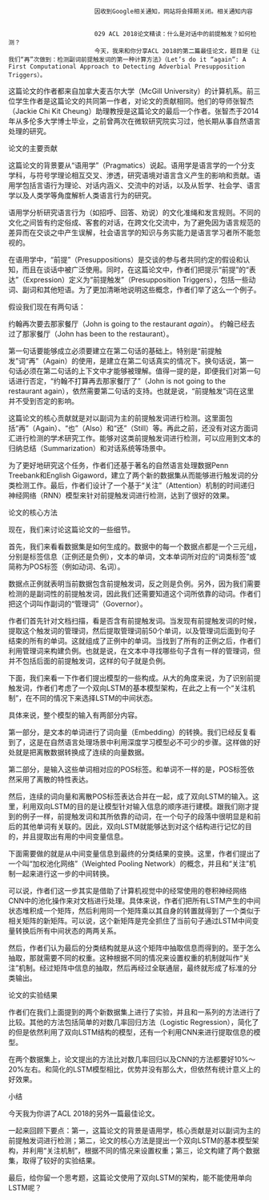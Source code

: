 
                            
                            因收到Google相关通知，网站将会择期关闭。相关通知内容
                            
                            
                            029 ACL 2018论文精读：什么是对话中的前提触发？如何检测？
                            今天，我来和你分享ACL 2018的第二篇最佳论文，题目是《让我们“再”次做到：检测副词前提触发词的第一种计算方法》（Let’s do it “again”: A First Computational Approach to Detecting Adverbial Presupposition Triggers）。

这篇论文的作者都来自加拿大麦吉尔大学（McGill University）的计算机系。前三位学生作者是这篇论文的共同第一作者，对论文的贡献相同。他们的导师张智杰（Jackie Chi Kit Cheung）助理教授是这篇论文的最后一个作者。张智杰于2014年从多伦多大学博士毕业，之前曾两次在微软研究院实习过，他长期从事自然语言处理的研究。

论文的主要贡献

这篇论文的背景要从“语用学”（Pragmatics）说起。语用学是语言学的一个分支学科，与符号学理论相互交叉、渗透，研究语境对语言含义产生的影响和贡献。语用学包括言语行为理论、对话内涵义、交流中的对话，以及从哲学、社会学、语言学以及人类学等角度解析人类语言行为的研究。

语用学分析研究语言行为（如招呼、回答、劝说）的文化准绳和发言规则。不同的文化之间皆有约定俗成、客套的对话，在跨文化交流中，为了避免因为语言规范的差异而在交谈之中产生误解，社会语言学的知识与务实能力是语言学习者所不能忽视的。

在语用学中，“前提”（Presuppositions）是交谈的参与者共同约定的假设和认知，而且在谈话中被广泛使用。同时，在这篇论文中，作者们把提示“前提”的“表达”（Expression）定义为“前提触发”（Presupposition Triggers），包括一些动词、副词和其他短语。为了更加清晰地说明这些概念，作者们举了这么一个例子。

假设我们现在有两句话：


约翰再次要去那家餐厅（John is going to the restaurant *again*）。
约翰已经去过了那家餐厅（John has been to the restaurant）。


第一句话要能够成立必须要建立在第二句话的基础上。特别是“前提触发”词“再”（Again）的使用，是建立在第二句话真实的情况下。换句话说，第一句话必须在第二句话的上下文中才能够被理解。值得一提的是，即便我们对第一句话进行否定，“约翰不打算再去那家餐厅了”（John is not going to the restaurant again），依然需要第二句话的支持。也就是说，“前提触发”词在这里并不受到否定的影响。

这篇论文的核心贡献就是对以副词为主的前提触发词进行检测。这里面包括“再”（Again）、“也”（Also）和“还”（Still）等。再此之前，还没有对这方面词汇进行检测的学术研究工作。能够对这类前提触发词进行检测，可以应用到文本的归纳总结（Summarization）和对话系统等场景中。

为了更好地研究这个任务，作者们还基于著名的自然语言处理数据Penn Treebank和English Gigaword，建立了两个新的数据集从而能够进行触发词的分类检测工作。最后，作者们设计了一个基于“关注”（Attention）机制的时间递归神经网络（RNN）模型来针对前提触发词进行检测，达到了很好的效果。

论文的核心方法

现在，我们来讨论这篇论文的一些细节。

首先，我们来看看数据集是如何生成的。数据中的每一个数据点都是一个三元组，分别是标签信息（正例还是负例），文本的单词，文本单词所对应的“词类标签”或简称为POS标签（例如动词、名词）。

数据点正例就表明当前数据包含前提触发词，反之则是负例。另外，因为我们需要检测的是副词性的前提触发词，因此我们还需要知道这个词所依靠的动词。作者们把这个词叫作副词的“管理词”（Governor）。

作者们首先针对文档扫描，看是否含有前提触发词。当发现有前提触发词的时候，提取这个触发词的管理词，然后提取管理词前50个单词，以及管理词后面到句子结束的所有的单词。这就组成了正例中的单词。当找到了所有的正例之后，作者们利用管理词来构建负例。也就是说，在文本中寻找哪些句子含有一样的管理词，但并不包括后面的前提触发词，这样的句子就是负例。

下面，我们来看一下作者们提出模型的一些构成。从大的角度来说，为了识别前提触发词，作者们考虑了一个双向LSTM的基本模型架构，在此之上有一个“关注机制”，在不同的情况下来选择LSTM的中间状态。

具体来说，整个模型的输入有两部分内容。

第一部分，是文本的单词进行了词向量（Embedding）的转换。我们已经反复看到了，这是在自然语言处理场景中利用深度学习模型必不可少的步骤。这样做的好处就是把离散数据转换成了连续的向量数据。

第二部分，是输入这些单词相对应的POS标签。和单词不一样的是，POS标签依然采用了离散的特性表达。

然后，连续的词向量和离散POS标签表达合并在一起，成了双向LSTM的输入。这里，利用双向LSTM的目的是让模型针对输入信息的顺序进行建模。跟我们刚才提到的例子一样，前提触发词和其所依靠的动词，在一个句子的段落中很明显是和前后的其他单词有关联的。因此，双向LSTM就能够达到对这个结构进行记忆的目的，并且提取出有用的中间变量信息。

下面需要做的就是从中间变量信息到最终的分类结果的变换。这里，作者们提出了一个叫“加权池化网络”（Weighted Pooling Network）的概念，并且和“关注”机制一起来进行这一步的中间转换。

可以说，作者们这一步其实是借助了计算机视觉中的经常使用的卷积神经网络CNN中的池化操作来对文档进行处理。具体来说，作者们把所有LSTM产生的中间状态堆积成一个矩阵，然后利用同一个矩阵乘以其自身的转置就得到了一个类似于相关矩阵的新矩阵。可以说，这个新矩阵是完全抓住了当前句子通过LSTM中间变量转换后所有中间状态的两两关系。

然后，作者们认为最后的分类结构就是从这个矩阵中抽取信息而得到的。至于怎么抽取，那就需要不同的权重。这种根据不同的情况来设置权重的机制就叫作“关注”机制。经过矩阵中信息的抽取，然后再经过全联通层，最终就形成了标准的分类输出。

论文的实验结果

作者们在我们上面提到的两个新数据集上进行了实验，并且和一系列的方法进行了比较。其他的方法包括简单的对数几率回归方法（Logistic Regression），简化了的但是依然利用了双向LSTM结构的模型，还有一个利用CNN来进行提取信息的模型。

在两个数据集上，论文提出的方法比对数几率回归以及CNN的方法都要好10%～20%左右。和简化的LSTM模型相比，优势并没有那么大，但依然有统计意义上的好效果。

小结

今天我为你讲了ACL 2018的另外一篇最佳论文。

一起来回顾下要点：第一，这篇论文的背景是语用学，核心贡献是对以副词为主的前提触发词进行检测；第二，论文的核心方法是提出一个双向LSTM的基本模型架构，并利用“关注机制”，根据不同的情况来设置权重；第三，论文构建了两个数据集，取得了较好的实验结果。

最后，给你留一个思考题，这篇论文使用了双向LSTM的架构，能不能使用单向LSTM呢？

                        
                        
                            